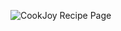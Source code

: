 ![CookJoy Recipe Page](https://github.com/user-attachments/assets/095ca34c-6792-45bf-b6da-f3d12d1ad2d1)
